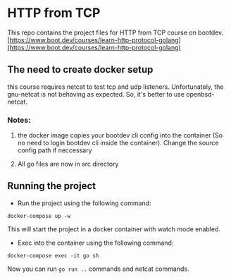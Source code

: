 # HTTP from TCP

This repo contains the project files for HTTP from TCP course on bootdev.
[https://www.boot.dev/courses/learn-http-protocol-golang](https://www.boot.dev/courses/learn-http-protocol-golang)

## The need to create docker setup

this course requires netcat to test tcp and udp listeners. Unfortunately, the gnu-netcat is not behaving as expected. So, it's better to use openbsd-netcat.

### Notes:

1. the docker image copies your bootdev cli config into the container (So no need to login bootdev cli inside the container). Change the source config path if neccessary

2. All go files are now in src directory

## Running the project

- Run the project using the following command:
```
docker-compose up -w
```
This will start the project in a docker container with watch mode enabled.
- Exec into the container using the following command:
```
docker-compose exec -it go sh
```
Now you can run `go run ..` commands and netcat commands.
